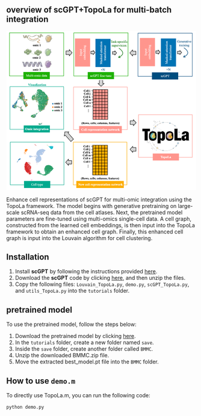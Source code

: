 ## overview of scGPT+TopoLa for multi-batch integration

<p align="center">
<img src="https://github.com/kaizheng-academic/TopoLa/blob/main/src/scGPT_TopoLa_omic.png" width="1000" />
</p>
Enhance cell representations of scGPT for multi-omic integration using the TopoLa framework. The model begins with generative pretraining on large-scale scRNA-seq data from the cell atlases. Next, the pretrained model parameters are fine-tuned using multi-omics single-cell data. A cell graph, constructed from the learned cell embeddings, is then input into the TopoLa framework to obtain an enhanced cell graph. Finally, this enhanced cell graph is input into the Louvain algorithm for cell clustering.

Installation
------------

1. Install **scGPT** by following the instructions provided [here](https://github.com/bowang-lab/scGPT).
2. Download the **scGPT** code by clicking [here](https://github.com/bowang-lab/scGPT/archive/refs/heads/main.zip), and then unzip the files.
3. Copy the following files: `Louvain_TopoLa.py`, `demo.py`, `scGPT_TopoLa.py`, and `utils_TopoLa.py` into the `tutorials` folder.


## pretrained model 

To use the pretrained model, follow the steps below:

1.	Download the pretrained model by clicking [here](https://drive.google.com/file/d/1__se85Ru86rS7By4Zwvbel5VinEDPlmj/view?usp=share_link).
2.	In the `tutorials` folder, create a new folder named `save`.
3.	Inside the `save` folder, create another folder called `BMMC`.
4.	Unzip the downloaded BMMC.zip file.
5.	Move the extracted best_model.pt file into the `BMMC` folder.


How to use `demo.m`
-------------------
To directly use TopoLa.m, you can run the following code:
```python
python demo.py
```
